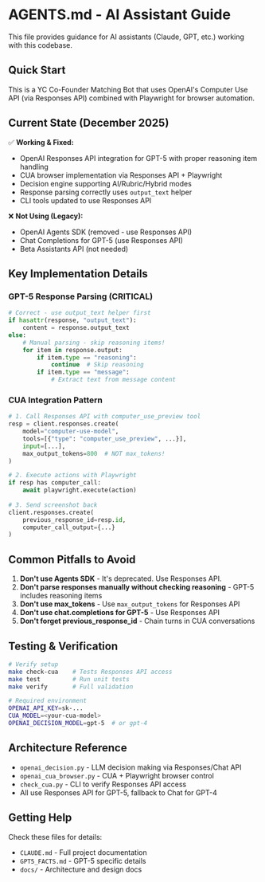 # AGENTS.md - AI Assistant Guide

This file provides guidance for AI assistants (Claude, GPT, etc.) working with this codebase.

## Quick Start

This is a YC Co-Founder Matching Bot that uses OpenAI's Computer Use API (via Responses API) combined with Playwright for browser automation.

## Current State (December 2025)

✅ **Working & Fixed:**
- OpenAI Responses API integration for GPT-5 with proper reasoning item handling
- CUA browser implementation via Responses API + Playwright
- Decision engine supporting AI/Rubric/Hybrid modes
- Response parsing correctly uses `output_text` helper
- CLI tools updated to use Responses API

❌ **Not Using (Legacy):**
- OpenAI Agents SDK (removed - use Responses API)
- Chat Completions for GPT-5 (use Responses API)
- Beta Assistants API (not needed)

## Key Implementation Details

### GPT-5 Response Parsing (CRITICAL)
```python
# Correct - use output_text helper first
if hasattr(response, "output_text"):
    content = response.output_text
else:
    # Manual parsing - skip reasoning items!
    for item in response.output:
        if item.type == "reasoning":
            continue  # Skip reasoning
        if item.type == "message":
            # Extract text from message content
```

### CUA Integration Pattern
```python
# 1. Call Responses API with computer_use_preview tool
resp = client.responses.create(
    model="computer-use-model",
    tools=[{"type": "computer_use_preview", ...}],
    input=[...],
    max_output_tokens=800  # NOT max_tokens!
)

# 2. Execute actions with Playwright
if resp has computer_call:
    await playwright.execute(action)
    
# 3. Send screenshot back
client.responses.create(
    previous_response_id=resp.id,
    computer_call_output={...}
)
```

## Common Pitfalls to Avoid

1. **Don't use Agents SDK** - It's deprecated. Use Responses API.
2. **Don't parse responses manually without checking reasoning** - GPT-5 includes reasoning items
3. **Don't use max_tokens** - Use `max_output_tokens` for Responses API
4. **Don't use chat.completions for GPT-5** - Use Responses API
5. **Don't forget previous_response_id** - Chain turns in CUA conversations

## Testing & Verification

```bash
# Verify setup
make check-cua    # Tests Responses API access
make test         # Run unit tests
make verify       # Full validation

# Required environment
OPENAI_API_KEY=sk-...
CUA_MODEL=<your-cua-model>
OPENAI_DECISION_MODEL=gpt-5  # or gpt-4
```

## Architecture Reference

- `openai_decision.py` - LLM decision making via Responses/Chat API
- `openai_cua_browser.py` - CUA + Playwright browser control
- `check_cua.py` - CLI to verify Responses API access
- All use Responses API for GPT-5, fallback to Chat for GPT-4

## Getting Help

Check these files for details:
- `CLAUDE.md` - Full project documentation
- `GPT5_FACTS.md` - GPT-5 specific details
- `docs/` - Architecture and design docs